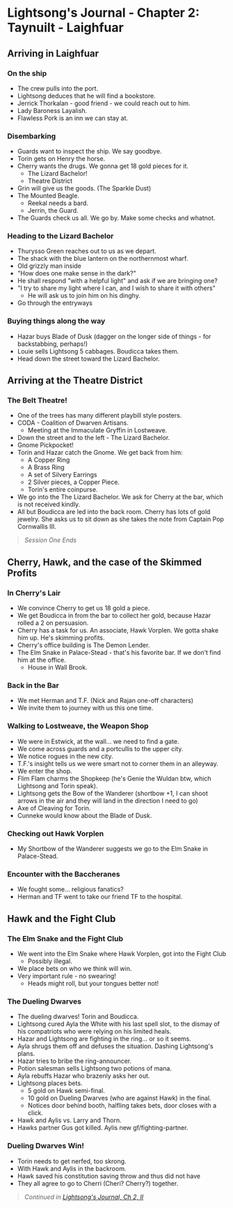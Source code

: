 # Lightsong's Journal - Chapter 2: Taynuilt - Laighfuar

## Arriving in Laighfuar 

### On the ship
- The crew pulls into the port. 
- Lightsong deduces that he will find a bookstore.
- Jerrick Thorkalan - good friend - we could reach out to him. 
- Lady Baroness Layalish.
- Flawless Pork is an inn we can stay at.

### Disembarking
- Guards want to inspect the ship. We say goodbye.
- Torin gets on Henry the horse.
- Cherry wants the drugs. We gonna get 18 gold pieces for it.
    - The Lizard Bachelor! 
    - Theatre District
- Grin will give us the goods. (The Sparkle Dust)
- The Mounted Beagle.
    - Reekal needs a bard.
    - Jerrin, the Guard.
- The Guards check us all. We go by. Make some checks and whatnot.

### Heading to the Lizard Bachelor
- Thurysso Green reaches out to us as we depart.
- The shack with the blue lantern on the northernmost wharf.
- Old grizzly man inside
- "How does one make sense in the dark?"
- He shall respond "with a helpful light" and ask if we are bringing one?
- "I try to share my light where I can, and I wish to share it with others"
    - He will ask us to join him on his dinghy.
- Go through the entryways

### Buying things along the way
- Hazar buys Blade of Dusk (dagger on the longer side of things - for backstabbing, perhaps!)
- Louie sells Lightsong 5 cabbages. Boudicca takes them.
- Head down the street toward the Lizard Bachelor.

## Arriving at the Theatre District

### The Belt Theatre! 
- One of the trees has many different playbill style posters.
- CODA - Coalition of Dwarven Artisans.
    - Meeting at the Immaculate Gryffin in Lostweave.
- Down the street and to the left - The Lizard Bachelor.
- Gnome Pickpocket!
- Torin and Hazar catch the Gnome. We get back from him:
    - A Copper Ring
    - A Brass Ring
    - A set of Silvery Earrings
    - 2 Silver pieces, a Copper Piece.
    - Torin's entire coinpurse.
- We go into the The Lizard Bachelor. We ask for Cherry at the bar, which is not received kindly. 
- All but Boudicca are led into the back room. Cherry has lots of gold jewelry. She asks us to sit down as she takes the note from Captain Pop Cornwallis III.

> _Session One Ends_

## Cherry, Hawk, and the case of the Skimmed Profits

### In Cherry's Lair

- We convince Cherry to get us 18 gold a piece.
- We get Boudicca in from the bar to collect her gold, because Hazar rolled a 2 on persuasion.
- Cherry has a task for us. An associate, Hawk Vorplen. We gotta shake him up. He's skimming profits. 
- Cherry's office building is The Demon Lender. 
- The Elm Snake in Palace-Stead - that's his favorite bar. If we don't find him at the office.
    - House in Wall Brook.

### Back in the Bar

- We met Herman and T.F. (Nick and Rajan one-off characters)
- We invite them to journey with us this one time.

### Walking to Lostweave, the Weapon Shop
- We were in Estwick, at the wall... we need to find a gate.
- We come across guards and a portcullis to the upper city.
- We notice rogues in the new city.
- T.F.'s insight tells us we were smart not to corner them in an alleyway.
- We enter the shop.
- Flim Flam charms the Shopkeep (he's Genie the Wuldan btw, which Lightsong and Torin speak).
- Lightsong gets the Bow of the Wanderer (shortbow +1, I can shoot arrows in the air and they will land in the direction I need to go)
- Axe of Cleaving for Torin.
- Cunneke would know about the Blade of Dusk. 

### Checking out Hawk Vorplen

- My Shortbow of the Wanderer suggests we go to the Elm Snake in Palace-Stead.

### Encounter with the Baccheranes
- We fought some... religious fanatics?
- Herman and TF went to take our friend TF to the hospital.

## Hawk and the Fight Club

### The Elm Snake and the Fight Club
- We went into the Elm Snake where Hawk Vorplen, got into the Fight Club
    - Possibly illegal. 
- We place bets on who we think will win.
- Very important rule - no swearing! 
    - Heads might roll, but your tongues better not!

### The Dueling Dwarves
- The dueling dwarves! Torin and Boudicca.
- Lightsong cured Ayla the White with his last spell slot, to the dismay of his compatriots who were relying on his limited heals. 
- Hazar and Lightsong are fighting in the ring... or so it seems.
- Ayla shrugs them off and defuses the situation. Dashing Lightsong's plans.
- Hazar tries to bribe the ring-announcer. 
- Potion salesman sells Lightsong two potions of mana. 
- Ayla rebuffs Hazar who brazenly asks her out. 
- Lightsong places bets.
    - 5 gold on Hawk semi-final.
    - 10 gold on Dueling Dwarves (who are against Hawk) in the final. 
    - Notices door behind booth, halfling takes bets, door closes with a click. 
- Hawk and Aylis vs. Larry and Thorn.
- Hawks partner Gus got killed. Aylis new gf/fighting-partner.

### Dueling Dwarves Win!
- Torin needs to get nerfed, too skrong.
- With Hawk and Aylis in the backroom.
- Hawk saved his constitution saving throw and thus did not have 
- They all agree to go to Cherri (Cheri? Cherry?) together.

> _Continued in [Lightsong's Journal, Ch 2, II](Journal-2-II.md)_  